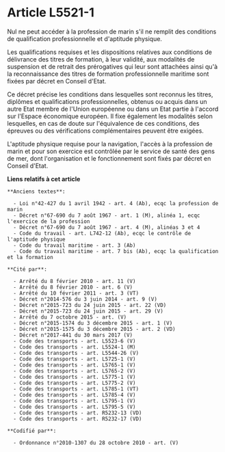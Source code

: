 # Article L5521-1

Nul ne peut accéder à la profession de marin s'il ne remplit des conditions de qualification professionnelle et d'aptitude
physique.

Les qualifications requises et les dispositions relatives aux conditions de délivrance des titres de formation, à leur
validité, aux modalités de suspension et de retrait des prérogatives qui leur sont attachées ainsi qu'à la reconnaissance des
titres de formation professionnelle maritime sont fixées par décret en Conseil d'Etat.

Ce décret précise les conditions dans lesquelles sont reconnus les titres, diplômes et qualifications professionnelles,
obtenus ou acquis dans un autre Etat membre de l'Union européenne ou dans un Etat partie à l'accord sur l'Espace économique
européen. Il fixe également les modalités selon lesquelles, en cas de doute sur l'équivalence de ces conditions, des épreuves
ou des vérifications complémentaires peuvent être exigées.

L'aptitude physique requise pour la navigation, l'accès à la profession de marin et pour son exercice est contrôlée par le
service de santé des gens de mer, dont l'organisation et le fonctionnement sont fixés par décret en Conseil d'Etat.

**Liens relatifs à cet article**

	**Anciens textes**:

	  - Loi n°42-427 du 1 avril 1942 - art. 4 (Ab), ecqc la profession de marin
	  - Décret n°67-690 du 7 août 1967 - art. 1 (M), alinéa 1, ecqc l'exercice de la profession
	  - Décret n°67-690 du 7 août 1967 - art. 4 (M), alinéas 3 et 4
	  - Code du travail - art. L742-12 (Ab), ecqc le contrôle de l'aptitude physique
	  - Code du travail maritime - art. 3 (Ab)
	  - Code du travail maritime - art. 7 bis (Ab), ecqc la qualification et la formation

	**Cité par**:

	  - Arrêté du 8 février 2010 - art. 11 (V)
	  - Arrêté du 8 février 2010 - art. 6 (V)
	  - Arrêté du 10 février 2011 - art. 3 (VT)
	  - Décret n°2014-576 du 3 juin 2014 - art. 9 (V)
	  - Décret n°2015-723 du 24 juin 2015 - art. 22 (VD)
	  - Décret n°2015-723 du 24 juin 2015 - art. 29 (V)
	  - Arrêté du 7 octobre 2015 - art. (V)
	  - Décret n°2015-1574 du 3 décembre 2015 - art. 1 (V)
	  - Décret n°2015-1575 du 3 décembre 2015 - art. 2 (VD)
	  - Décret n°2017-441 du 30 mars 2017 (V)
	  - Code des transports - art. L5523-6 (V)
	  - Code des transports - art. L5524-1 (M)
	  - Code des transports - art. L5544-26 (V)
	  - Code des transports - art. L5725-1 (V)
	  - Code des transports - art. L5765-1 (V)
	  - Code des transports - art. L5765-2 (V)
	  - Code des transports - art. L5775-1 (V)
	  - Code des transports - art. L5775-2 (V)
	  - Code des transports - art. L5785-1 (VT)
	  - Code des transports - art. L5785-4 (V)
	  - Code des transports - art. L5795-1 (V)
	  - Code des transports - art. L5795-5 (V)
	  - Code des transports - art. R5232-13 (VD)
	  - Code des transports - art. R5232-17 (VD)

	**Codifié par**:

	  - Ordonnance n°2010-1307 du 28 octobre 2010 - art. (V)
